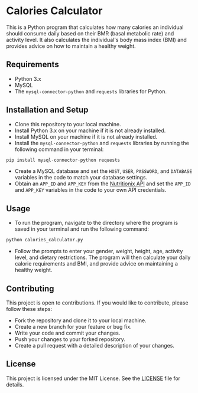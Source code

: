 # Calories Calculator
This is a Python program that calculates how many calories an individual should consume daily based on their BMR (basal metabolic rate) and activity level. It also calculates the individual's body mass index (BMI) and provides advice on how to maintain a healthy weight.

## Requirements
- Python 3.x
- MySQL
- The `mysql-connector-python` and `requests` libraries for Python.

## Installation and Setup
- Clone this repository to your local machine.
- Install Python 3.x on your machine if it is not already installed.
- Install MySQL on your machine if it is not already installed.
- Install the `mysql-connector-python` and `requests` libraries by running the following command in your terminal:
``` python
pip install mysql-connector-python requests
```
- Create a MySQL database and set the `HOST`, `USER`, `PASSWORD`, and `DATABASE` variables in the code to match your database settings.
- Obtain an `APP_ID` and `APP_KEY` from the [Nutritionix API](https://developer.nutritionix.com/) and set the `APP_ID` and `APP_KEY` variables in the code to your own API credentials.

## Usage
- To run the program, navigate to the directory where the program is saved in your terminal and run the following command:
``` python
python calories_calculator.py
```
- Follow the prompts to enter your gender, weight, height, age, activity level, and dietary restrictions. The program will then calculate your daily calorie requirements and BMI, and provide advice on maintaining a healthy weight.

## Contributing
This project is open to contributions. If you would like to contribute, please follow these steps:

- Fork the repository and clone it to your local machine.
- Create a new branch for your feature or bug fix.
- Write your code and commit your changes.
- Push your changes to your forked repository.
- Create a pull request with a detailed description of your changes.

## License
This project is licensed under the MIT License. See the [LICENSE]() file for details.
